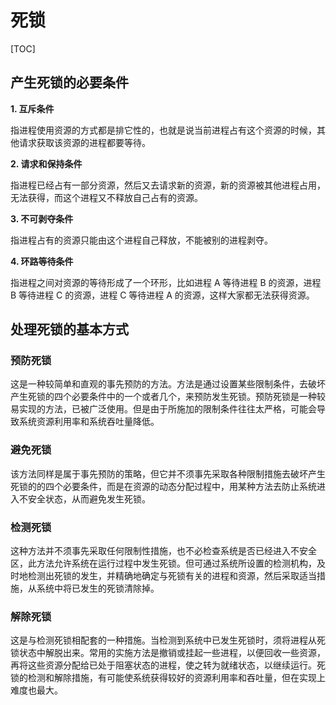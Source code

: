 # 死锁

[TOC]

## 产生死锁的必要条件

**1. 互斥条件**

指进程使用资源的方式都是排它性的，也就是说当前进程占有这个资源的时候，其他请求获取该资源的进程都要等待。

**2. 请求和保持条件**

指进程已经占有一部分资源，然后又去请求新的资源，新的资源被其他进程占用，无法获得，而这个进程又不释放自己占有的资源。

**3. 不可剥夺条件**

指进程占有的资源只能由这个进程自己释放，不能被别的进程剥夺。

**4. 环路等待条件**

指进程之间对资源的等待形成了一个环形，比如进程 A 等待进程 B 的资源，进程 B 等待进程 C 的资源，进程 C 等待进程 A 的资源，这样大家都无法获得资源。

## 处理死锁的基本方式

### 预防死锁

这是一种较简单和直观的事先预防的方法。方法是通过设置某些限制条件，去破坏产生死锁的四个必要条件中的一个或者几个，来预防发生死锁。预防死锁是一种较易实现的方法，已被广泛使用。但是由于所施加的限制条件往往太严格，可能会导致系统资源利用率和系统吞吐量降低。

### 避免死锁

该方法同样是属于事先预防的策略，但它并不须事先采取各种限制措施去破坏产生死锁的的四个必要条件，而是在资源的动态分配过程中，用某种方法去防止系统进入不安全状态，从而避免发生死锁。

### 检测死锁

这种方法并不须事先采取任何限制性措施，也不必检查系统是否已经进入不安全区，此方法允许系统在运行过程中发生死锁。但可通过系统所设置的检测机构，及时地检测出死锁的发生，并精确地确定与死锁有关的进程和资源，然后采取适当措施，从系统中将已发生的死锁清除掉。

### 解除死锁

这是与检测死锁相配套的一种措施。当检测到系统中已发生死锁时，须将进程从死锁状态中解脱出来。常用的实施方法是撤销或挂起一些进程，以便回收一些资源，再将这些资源分配给已处于阻塞状态的进程，使之转为就绪状态，以继续运行。死锁的检测和解除措施，有可能使系统获得较好的资源利用率和吞吐量，但在实现上难度也最大。
